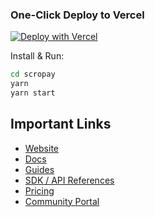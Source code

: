 ### One-Click Deploy to Vercel

[![Deploy with Vercel](https://vercel.com/button)](https://vercel.com/new/clone?repository-url=https%3A%2F%2Fgithub.com%2FWeb3Auth%2Fweb3auth-pnp-examples%2Ftree%2Fmain%2Fweb-modal-sdk%2Fblockchain-connection-examples%2Fevm-modal-example&project-name=w3a-evm-modal&repository-name=w3a-evm-modal)


Install & Run:

```bash
cd scropay
yarn
yarn start
```

## Important Links

- [Website](https://web3auth.io)
- [Docs](https://web3auth.io/docs)
- [Guides](https://web3auth.io/docs/guides)
- [SDK / API References](https://web3auth.io/docs/sdk)
- [Pricing](https://web3auth.io/pricing.html)
- [Community Portal](https://community.web3auth.io)